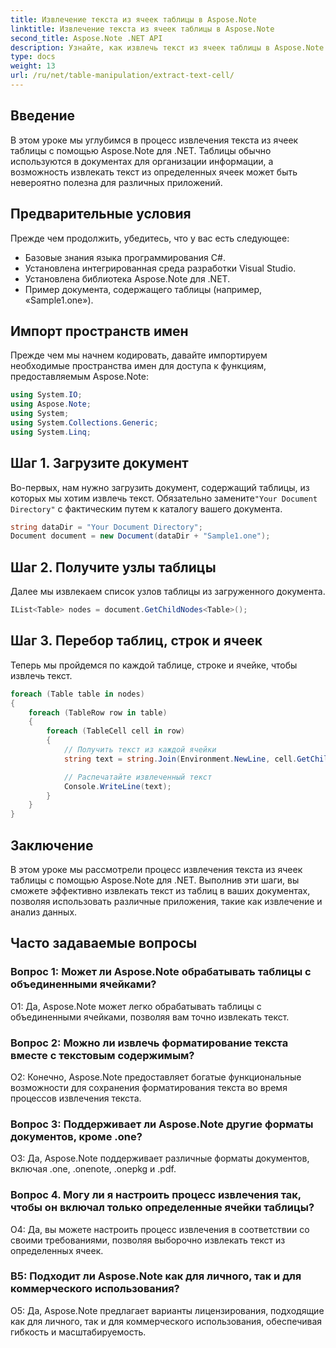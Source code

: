 ```yaml
---
title: Извлечение текста из ячеек таблицы в Aspose.Note
linktitle: Извлечение текста из ячеек таблицы в Aspose.Note
second_title: Aspose.Note .NET API
description: Узнайте, как извлечь текст из ячеек таблицы в Aspose.Note для .NET. Расширьте свои возможности обработки документов без особых усилий.
type: docs
weight: 13
url: /ru/net/table-manipulation/extract-text-cell/
---
```

## Введение

В этом уроке мы углубимся в процесс извлечения текста из ячеек таблицы с помощью Aspose.Note для .NET. Таблицы обычно используются в документах для организации информации, а возможность извлекать текст из определенных ячеек может быть невероятно полезна для различных приложений.

## Предварительные условия

Прежде чем продолжить, убедитесь, что у вас есть следующее:

- Базовые знания языка программирования C#.
- Установлена интегрированная среда разработки Visual Studio.
- Установлена библиотека Aspose.Note для .NET.
- Пример документа, содержащего таблицы (например, «Sample1.one»).

## Импорт пространств имен

Прежде чем мы начнем кодировать, давайте импортируем необходимые пространства имен для доступа к функциям, предоставляемым Aspose.Note:

```csharp
using System.IO;
using Aspose.Note;
using System;
using System.Collections.Generic;
using System.Linq;
```

## Шаг 1. Загрузите документ

 Во-первых, нам нужно загрузить документ, содержащий таблицы, из которых мы хотим извлечь текст. Обязательно замените`"Your Document Directory"` с фактическим путем к каталогу вашего документа.

```csharp
string dataDir = "Your Document Directory";
Document document = new Document(dataDir + "Sample1.one");
```

## Шаг 2. Получите узлы таблицы

Далее мы извлекаем список узлов таблицы из загруженного документа.

```csharp
IList<Table> nodes = document.GetChildNodes<Table>();
```

## Шаг 3. Перебор таблиц, строк и ячеек

Теперь мы пройдемся по каждой таблице, строке и ячейке, чтобы извлечь текст.

```csharp
foreach (Table table in nodes)
{
    foreach (TableRow row in table)
    {
        foreach (TableCell cell in row)
        {
            // Получить текст из каждой ячейки
            string text = string.Join(Environment.NewLine, cell.GetChildNodes<RichText>().Select(e => e.Text)) + Environment.NewLine;

            // Распечатайте извлеченный текст
            Console.WriteLine(text);
        }
    }
}
```

## Заключение

В этом уроке мы рассмотрели процесс извлечения текста из ячеек таблицы с помощью Aspose.Note для .NET. Выполнив эти шаги, вы сможете эффективно извлекать текст из таблиц в ваших документах, позволяя использовать различные приложения, такие как извлечение и анализ данных.

## Часто задаваемые вопросы

### Вопрос 1: Может ли Aspose.Note обрабатывать таблицы с объединенными ячейками?

О1: Да, Aspose.Note может легко обрабатывать таблицы с объединенными ячейками, позволяя вам точно извлекать текст.

### Вопрос 2: Можно ли извлечь форматирование текста вместе с текстовым содержимым?

О2: Конечно, Aspose.Note предоставляет богатые функциональные возможности для сохранения форматирования текста во время процессов извлечения текста.

### Вопрос 3: Поддерживает ли Aspose.Note другие форматы документов, кроме .one?

О3: Да, Aspose.Note поддерживает различные форматы документов, включая .one, .onenote, .onepkg и .pdf.

### Вопрос 4. Могу ли я настроить процесс извлечения так, чтобы он включал только определенные ячейки таблицы?

О4: Да, вы можете настроить процесс извлечения в соответствии со своими требованиями, позволяя выборочно извлекать текст из определенных ячеек.

### В5: Подходит ли Aspose.Note как для личного, так и для коммерческого использования?

О5: Да, Aspose.Note предлагает варианты лицензирования, подходящие как для личного, так и для коммерческого использования, обеспечивая гибкость и масштабируемость.